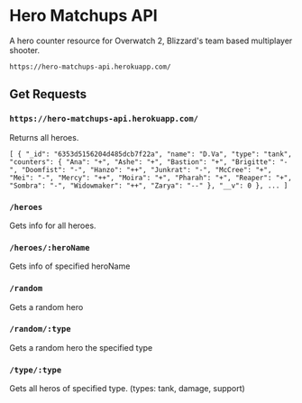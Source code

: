 # Hero Matchups API

A hero counter resource for Overwatch 2, Blizzard's team based multiplayer shooter.

`https://hero-matchups-api.herokuapp.com/`

## Get Requests

### `https://hero-matchups-api.herokuapp.com/`
Returns all heroes.

`[
    {
        "_id": "6353d5156204d485dcb7f22a",
        "name": "D.Va",
        "type": "tank",
        "counters": {
            "Ana": "+",
            "Ashe": "+",
            "Bastion": "+",
            "Brigitte": "-",
            "Doomfist": "-",
            "Hanzo": "++",
            "Junkrat": "-",
            "McCree": "+",
            "Mei": "-",
            "Mercy": "++",
            "Moira": "+",
            "Pharah": "+",
            "Reaper": "+",
            "Sombra": "-",
            "Widowmaker": "++",
            "Zarya": "--"
        },
        "__v": 0
    },
    ...
]`

### `/heroes`
Gets info for all heroes.

### `/heroes/:heroName`
Gets info of specified heroName

### `/random`
Gets a random hero

### `/random/:type`
Gets a random hero the specified type

### `/type/:type`
Gets all heros of specified type. (types: tank, damage, support)